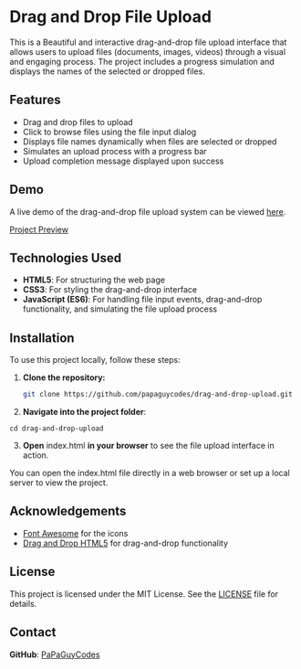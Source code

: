 # Drag and Drop File Upload

This is a Beautiful and interactive drag-and-drop file upload interface that allows users to upload files (documents, images, videos) through a visual and engaging process. The project includes a progress simulation and displays the names of the selected or dropped files.

## Features
- Drag and drop files to upload
- Click to browse files using the file input dialog
- Displays file names dynamically when files are selected or dropped
- Simulates an upload process with a progress bar
- Upload completion message displayed upon success

## Demo

A live demo of the drag-and-drop file upload system can be viewed [here](#).

[Project Preview](https://github.com/papaguycodes/drag-and-drop-upload/)

## Technologies Used
- **HTML5**: For structuring the web page
- **CSS3**: For styling the drag-and-drop interface
- **JavaScript (ES6)**: For handling file input events, drag-and-drop functionality, and simulating the file upload process

## Installation

To use this project locally, follow these steps:

1. **Clone the repository:**

   ```bash
   git clone https://github.com/papaguycodes/drag-and-drop-upload.git
   ```

2. **Navigate into the project folder**:
```
cd drag-and-drop-upload
```

3. **Open** index.html **in your browser** to see the file upload interface in action.

You can open the index.html file directly in a web browser or set up a local server to view the project.

## Acknowledgements
 
 - [Font Awesome](https://fontawesome.com/) for the icons
 - [Drag and Drop HTML5](https://developer.mozilla.org/en-US/docs/Web/API/HTML_Drag_and_Drop_API) for drag-and-drop functionality

 ## License

This project is licensed under the MIT License. See the [LICENSE](LICENSE) file for details.

## Contact

**GitHub**: [PaPaGuyCodes](https://github.com/PaPaGuyCodes)   
